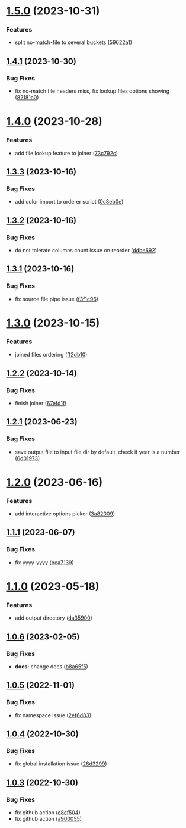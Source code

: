 # [1.5.0](https://github.com/advertikon/vehicle-parts-file-converter/compare/v1.4.1...v1.5.0) (2023-10-31)


### Features

* split no-match-file to several buckets ([59622a1](https://github.com/advertikon/vehicle-parts-file-converter/commit/59622a192cdbb440b24cf91de812cc199edf46c9))

## [1.4.1](https://github.com/advertikon/vehicle-parts-file-converter/compare/v1.4.0...v1.4.1) (2023-10-30)


### Bug Fixes

* fix no-match file headers miss, fix lookup files options showing ([82181a0](https://github.com/advertikon/vehicle-parts-file-converter/commit/82181a00cbceeda42a985d568cf909ac50c09818))

# [1.4.0](https://github.com/advertikon/vehicle-parts-file-converter/compare/v1.3.3...v1.4.0) (2023-10-28)


### Features

* add file lookup feature to joiner ([73c792c](https://github.com/advertikon/vehicle-parts-file-converter/commit/73c792cbb7afa4029814a5394f230b6d4abc6f5b))

## [1.3.3](https://github.com/advertikon/vehicle-parts-file-converter/compare/v1.3.2...v1.3.3) (2023-10-16)


### Bug Fixes

* add color import to orderer script ([0c8eb0e](https://github.com/advertikon/vehicle-parts-file-converter/commit/0c8eb0e2fd028994c2c5236c6dde3f069f3518ca))

## [1.3.2](https://github.com/advertikon/vehicle-parts-file-converter/compare/v1.3.1...v1.3.2) (2023-10-16)


### Bug Fixes

* do not tolerate columns count issue on reorder ([ddbe692](https://github.com/advertikon/vehicle-parts-file-converter/commit/ddbe692d6a2ba82cd03e90b43e389b8d9639fcf5))

## [1.3.1](https://github.com/advertikon/vehicle-parts-file-converter/compare/v1.3.0...v1.3.1) (2023-10-16)


### Bug Fixes

* fix source file pipe issue ([f3f1c96](https://github.com/advertikon/vehicle-parts-file-converter/commit/f3f1c9659cf3decc207c0dc614ef4199b3572e59))

# [1.3.0](https://github.com/advertikon/vehicle-parts-file-converter/compare/v1.2.2...v1.3.0) (2023-10-15)


### Features

* joined files ordering ([ff2db10](https://github.com/advertikon/vehicle-parts-file-converter/commit/ff2db100062d3dd79f69925e9d0d7826b37800f2))

## [1.2.2](https://github.com/advertikon/vehicle-parts-file-converter/compare/v1.2.1...v1.2.2) (2023-10-14)


### Bug Fixes

* finish joiner ([67efd1f](https://github.com/advertikon/vehicle-parts-file-converter/commit/67efd1f0019b12c94554ba2abc11b0fe68583c0f))

## [1.2.1](https://github.com/advertikon/vehicle-parts-file-converter/compare/v1.2.0...v1.2.1) (2023-06-23)


### Bug Fixes

* save output file to input file dir by default, check if year is a number ([6d01973](https://github.com/advertikon/vehicle-parts-file-converter/commit/6d0197303ebb6d5cfd609767037f540052f2d531))

# [1.2.0](https://github.com/advertikon/vehicle-parts-file-converter/compare/v1.1.1...v1.2.0) (2023-06-16)


### Features

* add interactive options picker ([3a82009](https://github.com/advertikon/vehicle-parts-file-converter/commit/3a8200925261bfbddf83bc488f93e4c9ce68d31a))

## [1.1.1](https://github.com/advertikon/vehicle-parts-file-converter/compare/v1.1.0...v1.1.1) (2023-06-07)


### Bug Fixes

* fix yyyy-yyyy ([bea7139](https://github.com/advertikon/vehicle-parts-file-converter/commit/bea71399f6760b70d8a6990bde2ea9f55e1adc2f))

# [1.1.0](https://github.com/advertikon/vehicle-parts-file-converter/compare/v1.0.6...v1.1.0) (2023-05-18)


### Features

* add output directory ([da35900](https://github.com/advertikon/vehicle-parts-file-converter/commit/da3590059f64d56dc0d2efb10b49782bc10bf11c))

## [1.0.6](https://github.com/advertikon/vehicle-parts-file-converter/compare/v1.0.5...v1.0.6) (2023-02-05)


### Bug Fixes

* **docs:** change docs ([b8a65f5](https://github.com/advertikon/vehicle-parts-file-converter/commit/b8a65f58e2d822209e4a2c51fe1fff0356965e19))

## [1.0.5](https://github.com/advertikon/vehicle-parts-file-converter/compare/v1.0.4...v1.0.5) (2022-11-01)


### Bug Fixes

* fix namespace issue ([2ef6d83](https://github.com/advertikon/vehicle-parts-file-converter/commit/2ef6d83ca6cbb53a7a45176de56396815ff55369))

## [1.0.4](https://github.com/advertikon/vehicle-parts-file-converter/compare/v1.0.3...v1.0.4) (2022-10-30)


### Bug Fixes

* fix global installation issue ([26d3299](https://github.com/advertikon/vehicle-parts-file-converter/commit/26d32999d58ee9b912ecdc14a645b00ded979c01))

## [1.0.3](https://github.com/advertikon/vehicle-parts-file-converter/compare/v1.0.2...v1.0.3) (2022-10-30)


### Bug Fixes

* fix github action ([e8cf504](https://github.com/advertikon/vehicle-parts-file-converter/commit/e8cf504f5036808634bb5f2f773cb769a4ca31e4))
* fix github action ([a900055](https://github.com/advertikon/vehicle-parts-file-converter/commit/a9000554b80274932b921a0f54db1bd9a6e3215d))
